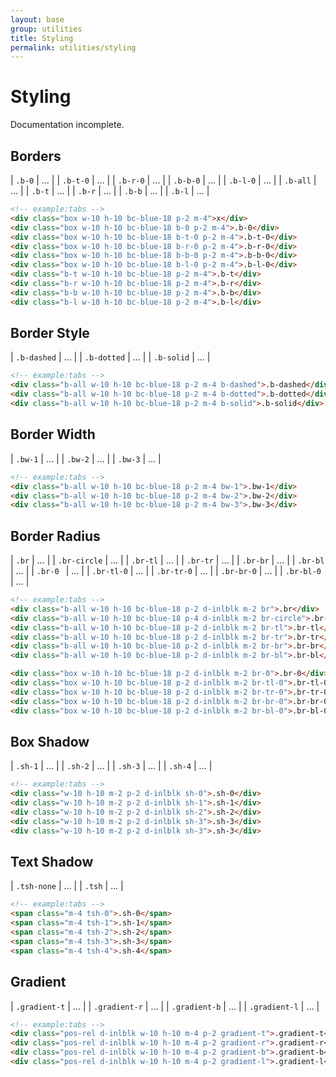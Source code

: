 ```yaml
---
layout: base
group: utilities
title: Styling
permalink: utilities/styling
---
```


# Styling

<p class="hint hint--error">Documentation incomplete.</p>

## Borders

| `.b-0`   | … |
| `.b-t-0` | … |
| `.b-r-0` | … |
| `.b-b-0` | … |
| `.b-l-0` | … |
| `.b-all` | … |
| `.b-t`   | … |
| `.b-r`   | … |
| `.b-b`   | … |
| `.b-l`   | … |

```html
<!-- example:tabs -->
<div class="box w-10 h-10 bc-blue-18 p-2 m-4">x</div>
<div class="box w-10 h-10 bc-blue-18 b-0 p-2 m-4">.b-0</div>
<div class="box w-10 h-10 bc-blue-18 b-t-0 p-2 m-4">.b-t-0</div>
<div class="box w-10 h-10 bc-blue-18 b-r-0 p-2 m-4">.b-r-0</div>
<div class="box w-10 h-10 bc-blue-18 b-b-0 p-2 m-4">.b-b-0</div>
<div class="box w-10 h-10 bc-blue-18 b-l-0 p-2 m-4">.b-l-0</div>
<div class="b-t w-10 h-10 bc-blue-18 p-2 m-4">.b-t</div>
<div class="b-r w-10 h-10 bc-blue-18 p-2 m-4">.b-r</div>
<div class="b-b w-10 h-10 bc-blue-18 p-2 m-4">.b-b</div>
<div class="b-l w-10 h-10 bc-blue-18 p-2 m-4">.b-l</div>
```

## Border Style

| `.b-dashed` | … |
| `.b-dotted` | … |
| `.b-solid`  | … |

```html
<!-- example:tabs -->
<div class="b-all w-10 h-10 bc-blue-18 p-2 m-4 b-dashed">.b-dashed</div>
<div class="b-all w-10 h-10 bc-blue-18 p-2 m-4 b-dotted">.b-dotted</div>
<div class="b-all w-10 h-10 bc-blue-18 p-2 m-4 b-solid">.b-solid</div>
```

## Border Width

| `.bw-1` | … |
| `.bw-2` | … |
| `.bw-3` | … |

```html
<!-- example:tabs -->
<div class="b-all w-10 h-10 bc-blue-18 p-2 m-4 bw-1">.bw-1</div>
<div class="b-all w-10 h-10 bc-blue-18 p-2 m-4 bw-2">.bw-2</div>
<div class="b-all w-10 h-10 bc-blue-18 p-2 m-4 bw-3">.bw-3</div>
```

## Border Radius

| `.br`        | … |
| `.br-circle` | … |
| `.br-tl`     | … |
| `.br-tr`     | … |
| `.br-br`     | … |
| `.br-bl`     | … |
| `.br-0 `     | … |
| `.br-tl-0`   | … |
| `.br-tr-0`   | … |
| `.br-br-0`   | … |
| `.br-bl-0`   | … |

```html
<!-- example:tabs -->
<div class="b-all w-10 h-10 bc-blue-18 p-2 d-inlblk m-2 br">.br</div>
<div class="b-all w-10 h-10 bc-blue-18 p-4 d-inlblk m-2 br-circle">.br-circle</div>
<div class="b-all w-10 h-10 bc-blue-18 p-2 d-inlblk m-2 br-tl">.br-tl</div>
<div class="b-all w-10 h-10 bc-blue-18 p-2 d-inlblk m-2 br-tr">.br-tr</div>
<div class="b-all w-10 h-10 bc-blue-18 p-2 d-inlblk m-2 br-br">.br-br</div>
<div class="b-all w-10 h-10 bc-blue-18 p-2 d-inlblk m-2 br-bl">.br-bl</div>

<div class="box w-10 h-10 bc-blue-18 p-2 d-inlblk m-2 br-0">.br-0</div>
<div class="box w-10 h-10 bc-blue-18 p-2 d-inlblk m-2 br-tl-0">.br-tl-0</div>
<div class="box w-10 h-10 bc-blue-18 p-2 d-inlblk m-2 br-tr-0">.br-tr-0</div>
<div class="box w-10 h-10 bc-blue-18 p-2 d-inlblk m-2 br-br-0">.br-br-0</div>
<div class="box w-10 h-10 bc-blue-18 p-2 d-inlblk m-2 br-bl-0">.br-bl-0</div>
```

## Box Shadow

| `.sh-1` | … |
| `.sh-2` | … |
| `.sh-3` | … |
| `.sh-4` | … |

```html
<!-- example:tabs -->
<div class="w-10 h-10 m-2 p-2 d-inlblk sh-0">.sh-0</div>
<div class="w-10 h-10 m-2 p-2 d-inlblk sh-1">.sh-1</div>
<div class="w-10 h-10 m-2 p-2 d-inlblk sh-2">.sh-2</div>
<div class="w-10 h-10 m-2 p-2 d-inlblk sh-3">.sh-3</div>
<div class="w-10 h-10 m-2 p-2 d-inlblk sh-3">.sh-3</div>
```

## Text Shadow

| `.tsh-none` | … |
| `.tsh`      | … |

```html
<!-- example:tabs -->
<span class="m-4 tsh-0">.sh-0</span>
<span class="m-4 tsh-1">.sh-1</span>
<span class="m-4 tsh-2">.sh-2</span>
<span class="m-4 tsh-3">.sh-3</span>
<span class="m-4 tsh-4">.sh-4</span>
```

## Gradient

| `.gradient-t` | … |
| `.gradient-r` | … |
| `.gradient-b` | … |
| `.gradient-l` | … |

```html
<!-- example:tabs -->
<div class="pos-rel d-inlblk w-10 h-10 m-4 p-2 gradient-t">.gradient-t</div>
<div class="pos-rel d-inlblk w-10 h-10 m-4 p-2 gradient-r">.gradient-r</div>
<div class="pos-rel d-inlblk w-10 h-10 m-4 p-2 gradient-b">.gradient-b</div>
<div class="pos-rel d-inlblk w-10 h-10 m-4 p-2 gradient-l">.gradient-l</div>
```